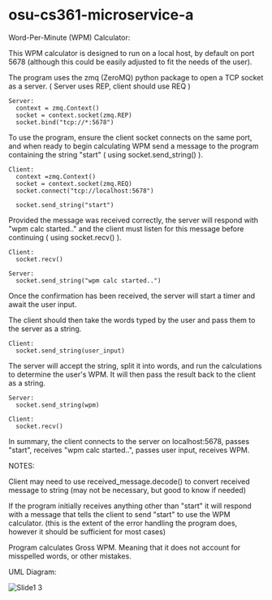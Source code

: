 # osu-cs361-microservice-a


Word-Per-Minute (WPM) Calculator:

This WPM calculator is designed to run on a local host, by default on port 5678 (although this could be easily adjusted to fit the needs of the user).

The program uses the zmq (ZeroMQ) python package to open a TCP socket as a server. ( Server uses REP, client should use REQ )

    Server:
      context = zmq.Context()
      socket = context.socket(zmq.REP)
      socket.bind("tcp://*:5678")

To use the program, ensure the client socket connects on the same port, and when ready to begin calculating WPM send a message to the program containing the string "start" ( using socket.send_string() ). 

    Client: 
      context =zmq.Context()
      socket = context.socket(zmq.REQ)
      socket.connect("tcp://localhost:5678")
    
      socket.send_string("start")

Provided the message was received correctly, the server will respond with "wpm calc started.." and the client must listen for this message before continuing ( using socket.recv() ). 

    Client: 
      socket.recv()
      
    Server: 
      socket.send_string("wpm calc started..")

Once the confirmation has been received, the server will start a timer and await the user input. 

The client should then take the words typed by the user and pass them to the server as a string.

    Client: 
      socket.send_string(user_input)

The server will accept the string, split it into words, and run the calculations to determine the user's WPM. It will then pass the result back to the client as a string.

    Server: 
      socket.send_string(wpm)

    Client:
      socket.recv()
    
In summary, the client connects to the server on localhost:5678, passes "start", receives "wpm calc started..", passes user input, receives WPM.

NOTES: 

  Client may need to use received_message.decode() to convert received message to string (may not be necessary, but good to know if needed)

  If the program initially receives anything other than "start" it will respond with a message that tells the client to send "start" to use the WPM calculator. (this is the extent of the error handling the program does, however it should be sufficient for most cases)
  
  Program calculates Gross WPM. Meaning that it does not account for misspelled words, or other mistakes. 


UML Diagram: 

![Slide1 3](https://github.com/user-attachments/assets/1c045a61-213c-474a-9c00-1f7b623bc7c0)

